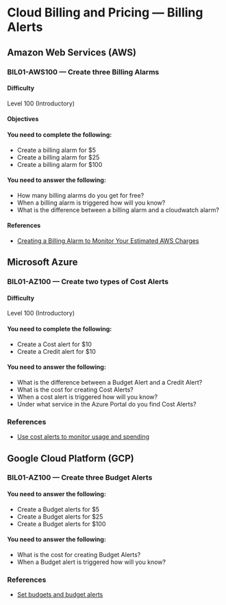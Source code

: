 # Cloud Billing and Pricing — Billing Alerts

## Amazon Web Services (AWS)

### BIL01-AWS100 — Create three Billing Alarms 

#### Difficulty
Level 100 (Introductory)

#### Objectives

####  You need to complete the following:

* Create a billing alarm for $5
* Create a billing alarm for $25
* Create a billing alarm for $100

####  You need to answer the following: 

* How many billing alarms do you get for free?
* When a billing alarm is triggered how will you know?
* What is the difference between a billing alarm and a cloudwatch alarm?

#### References

* [Creating a Billing Alarm to Monitor Your Estimated AWS Charges](https://docs.aws.amazon.com/AmazonCloudWatch/latest/monitoring/monitor_estimated_charges_with_cloudwatch.html)

## Microsoft Azure


### BIL01-AZ100 — Create two types of Cost Alerts

#### Difficulty
Level 100 (Introductory)

#### You need to complete the following:

* Create a Cost alert for $10
* Create a Credit alert for $10

#### You need to answer the following: 

* What is the difference between a Budget Alert and a Credit Alert?
* What is the cost for creating Cost Alerts?
* When a cost alert is triggered how will you know?
* Under what service in the Azure Portal do you find Cost Alerts?

### References

* [Use cost alerts to monitor usage and spending](https://docs.microsoft.com/en-us/azure/cost-management-billing/costs/cost-mgt-alerts-monitor-usage-spending)

## Google Cloud Platform (GCP)

### BIL01-AZ100 — Create three Budget Alerts

####  You need to answer the following: 

* Create a Budget alerts for $5
* Create a Budget alerts for $25
* Create a Budget alerts for $100

#### You need to answer the following: 

* What is the cost for creating Budget Alerts?
* When a Budget alert is triggered how will you know?

### References

* [Set budgets and budget alerts](https://cloud.google.com/billing/docs/how-to/budgets)

